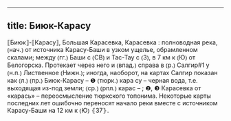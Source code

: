
---
title: Биюк-Карасу
---
⟦Биюк⟧-⟦Карасу⟧, Большая Карасевка, Карасевка
: полноводная река, ⦅нач.⦆ от источника Карасу-Баши в узком ущелье, обрамленном скалами; между ⦅гг.⦆ Баши с ⦅СВ⦆ и Тас-Тау с ⦅З⦆, в 7 км к ⦅Ю⦆ от Белогорска. Протекает через него и ⦅впад.⦆ справа в ⦅р.⦆ Салгир#1 у ⦅н.п.⦆ Лиственное ⦅Нижн.⦆; иногда, наоборот, на картах Салгир показан как ⦅л.⦆ ⦅пр.⦆ Биюк-Карасу – ❶ ⦅тюрк.⦆ кара су – черная вода, т.е. выходящая из-под земли; ⦅ср.⦆ ⦅рпл.⦆ карас – ; ❷, ❸ Карасевка от «карась» – переосмысление тюркского топонима. Некоторые карты последних лет ошибочно переносят начало реки вместе с источником Карасу-Баши на 12 км к ⦅Ю⦆ ⦃З7⦄.
